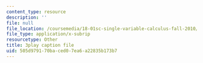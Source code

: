 ```yaml
---
content_type: resource
description: ''
file: null
file_location: /coursemedia/18-01sc-single-variable-calculus-fall-2010/505d979170baced07ea6a22835b173b7_JXPe2J069c.srt
file_type: application/x-subrip
resourcetype: Other
title: 3play caption file
uid: 505d9791-70ba-ced0-7ea6-a22835b173b7
---
```

